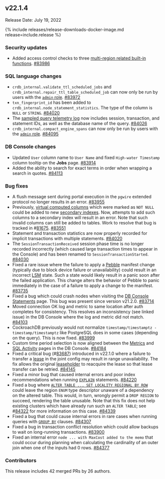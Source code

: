 ## v22.1.4

Release Date: July 19, 2022

{% include releases/release-downloads-docker-image.md release=include.release %}

<h3 id="v22-1-4-security-updates">Security updates</h3>

- Added access control checks to three [multi-region related built-in functions](../v22.1/functions-and-operators.html#multi-region-functions). [#83986][#83986]

<h3 id="v22-1-4-sql-language-changes">SQL language changes</h3>

- `crdb_internal.validate_ttl_scheduled_jobs` and `crdb_internal.repair_ttl_table_scheduled_job` can now only be run by users with the [`admin` role](../v22.1/security-reference/authorization.html#admin-role). [#83972][#83972]
- `txn_fingerprint_id` has been added to `crdb_internal.node_statement_statistics`. The type of the column is `NULL` or `STRING`. [#84020][#84020]
- The [sampled query telemetry log](../v22.1/logging-overview.html#logging-destinations) now includes session, transaction, and statement IDs, as well as the database name of the query. [#84026][#84026]
- `crdb_internal.compact_engine_spans` can now only be run by users with the [`admin` role](../v22.1/security-reference/authorization.html#admin-role). [#84095][#84095]

<h3 id="v22-1-4-db-console-changes">DB Console changes</h3>

- Updated `User` column name to `User Name` and fixed `High-water Timestamp` column tooltip on the **Jobs** page. [#83914][#83914]
- Added the ability to search for exact terms in order when wrapping a search in quotes. [#84113][#84113]

<h3 id="v22-1-4-bug-fixes">Bug fixes</h3>

- A flush message sent during portal execution in the `pgwire` extended protocol no longer results in an error. [#83955][#83955]
- Previously, [virtual computed columns](../v22.1/computed-columns.html) which were marked as `NOT NULL` could be added to new [secondary indexes](../v22.1/indexes.html). Now, attempts to add such columns to a secondary index will result in an error. Note that such invalid columns can still be added to tables. Work to resolve that bug is tracked in #[81675](https://github.com/cockroachdb/cockroach/issues/81675). [#83551][#83551]
- Statement and transaction statistics are now properly recorded for implicit transactions with multiple statements. [#84020][#84020]
- The `SessionTransactionReceived` session phase time is no longer recorded incorrectly (which caused large transaction times to appear in the Console) and has been renamed to `SessionTransactionStarted`. [#84030][#84030]
- Fixed a rare issue where the failure to apply a [Pebble](../v22.1/architecture/storage-layer.html#pebble) manifest change (typically due to block device failure or unavailability) could result in an incorrect [LSM](../v22.1/architecture/storage-layer.html#log-structured-merge-trees) state. Such a state would likely result in a panic soon after the failed application. This change alters the behavior of Pebble to panic immediately in the case of a failure to apply a change to the manifest. [#83735][#83735]
- Fixed a bug which could crash nodes when visiting the [DB Console Statements](../v22.1/ui-statements-page.html) page. This bug was present since version v21.2.0. [#83714][#83714]
- Moved connection OK log and metric to same location after auth completes for consistency. This resolves an inconsistency (see linked issue) in the DB Console where the log and metric did not match. [#84103][#84103]
- CockroachDB previously would not normalize `timestamp/timestamptz - timestamp/timestamptz` like PostgreSQL does in some cases (depending on the query). This is now fixed. [#83999][#83999]
- Custom time period selection is now aligned between the [Metrics](../v22.1/ui-overview-dashboard.html) and [SQL Activity](../v22.1/ui-overview.html#sql-activity) pages in the DB Console. [#84184][#84184]
- Fixed a critical bug (#[83687](https://github.com/cockroachdb/cockroach/issues/83687)) introduced in v22.1.0 where a failure to transfer a [lease](../v22.1/architecture/replication-layer.html#leases) in the joint config may result in range unavailability. The fix allows the original [leaseholder](../v22.1/architecture/replication-layer.html#leases) to reacquire the lease so that lease transfer can be retried. [#84145][#84145]
- Fixed a minor bug that caused internal errors and poor index recommendations when running [`EXPLAIN`](../v22.1/explain.html) statements. [#84220][#84220]
- Fixed a bug where [`ALTER TABLE ... SET LOCALITY REGIONAL BY ROW`](../v22.1/set-locality.html#set-the-table-locality-to-regional-by-row) could leave the region `ENUM` type descriptor unaware of a dependency on the altered table. This would, in turn, wrongly permit a `DROP REGION` to succeed, rendering the table unusable. Note that this fix does not help existing clusters which have already run such an `ALTER TABLE`; see #[84322](https://github.com/cockroachdb/cockroach/issues/84322) for more information on this case. [#84339][#84339]
- Fixed a bug that could cause internal errors in rare cases when running queries with [`GROUP BY`](../v22.1/select-clause.html#create-aggregate-groups) clauses. [#84307][#84307]
- Fixed a bug in transaction conflict resolution which could allow backups to wait on long-running transactions. [#83900][#83900]
- Fixed an internal error `node ... with MaxCost added to the memo` that could occur during planning when calculating the cardinality of an outer join when one of the inputs had 0 rows. [#84377][#84377]

<h3 id="v22-1-4-contributors">Contributors</h3>

This release includes 42 merged PRs by 26 authors.

[#81721]: https://github.com/cockroachdb/cockroach/pull/81721
[#83551]: https://github.com/cockroachdb/cockroach/pull/83551
[#83714]: https://github.com/cockroachdb/cockroach/pull/83714
[#83735]: https://github.com/cockroachdb/cockroach/pull/83735
[#83878]: https://github.com/cockroachdb/cockroach/pull/83878
[#83900]: https://github.com/cockroachdb/cockroach/pull/83900
[#83914]: https://github.com/cockroachdb/cockroach/pull/83914
[#83955]: https://github.com/cockroachdb/cockroach/pull/83955
[#83972]: https://github.com/cockroachdb/cockroach/pull/83972
[#83986]: https://github.com/cockroachdb/cockroach/pull/83986
[#83999]: https://github.com/cockroachdb/cockroach/pull/83999
[#84020]: https://github.com/cockroachdb/cockroach/pull/84020
[#84026]: https://github.com/cockroachdb/cockroach/pull/84026
[#84030]: https://github.com/cockroachdb/cockroach/pull/84030
[#84077]: https://github.com/cockroachdb/cockroach/pull/84077
[#84095]: https://github.com/cockroachdb/cockroach/pull/84095
[#84103]: https://github.com/cockroachdb/cockroach/pull/84103
[#84111]: https://github.com/cockroachdb/cockroach/pull/84111
[#84113]: https://github.com/cockroachdb/cockroach/pull/84113
[#84145]: https://github.com/cockroachdb/cockroach/pull/84145
[#84184]: https://github.com/cockroachdb/cockroach/pull/84184
[#84220]: https://github.com/cockroachdb/cockroach/pull/84220
[#84307]: https://github.com/cockroachdb/cockroach/pull/84307
[#84339]: https://github.com/cockroachdb/cockroach/pull/84339
[#84377]: https://github.com/cockroachdb/cockroach/pull/84377
[2a2e5fcb3]: https://github.com/cockroachdb/cockroach/commit/2a2e5fcb3
[47ba66bed]: https://github.com/cockroachdb/cockroach/commit/47ba66bed
[d87250cef]: https://github.com/cockroachdb/cockroach/commit/d87250cef
